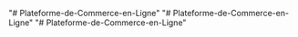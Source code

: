 "# Plateforme-de-Commerce-en-Ligne" 
"# Plateforme-de-Commerce-en-Ligne" 
"# Plateforme-de-Commerce-en-Ligne" 
